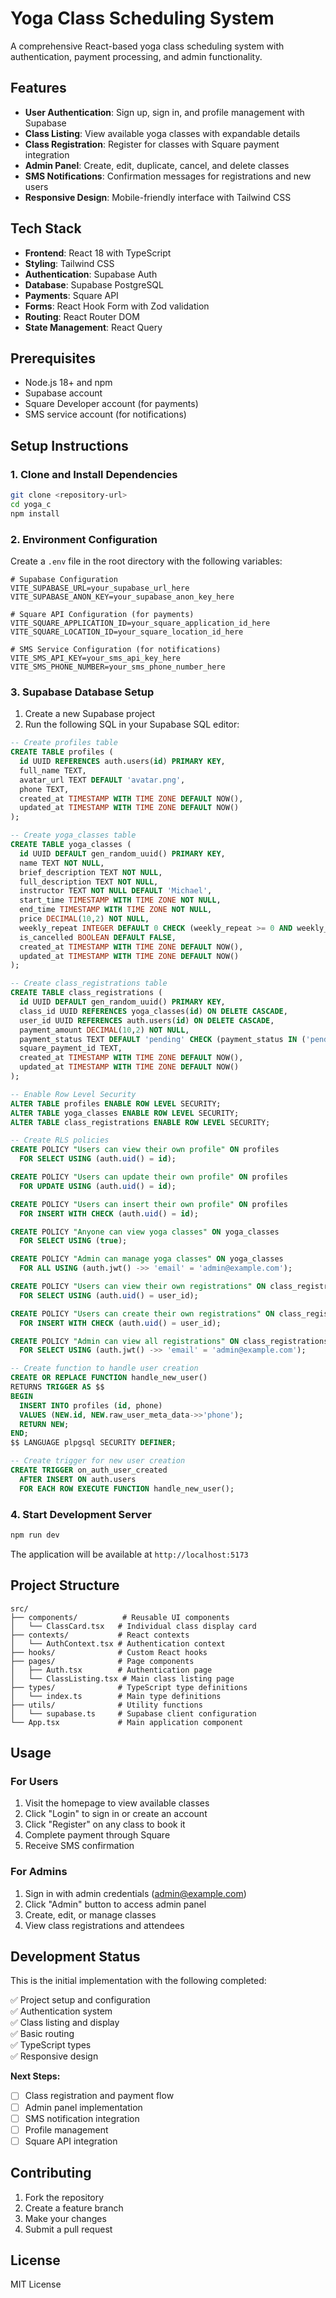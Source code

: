 # Yoga Class Scheduling System

A comprehensive React-based yoga class scheduling system with authentication, payment processing, and admin functionality.

## Features

- **User Authentication**: Sign up, sign in, and profile management with Supabase
- **Class Listing**: View available yoga classes with expandable details
- **Class Registration**: Register for classes with Square payment integration
- **Admin Panel**: Create, edit, duplicate, cancel, and delete classes
- **SMS Notifications**: Confirmation messages for registrations and new users
- **Responsive Design**: Mobile-friendly interface with Tailwind CSS

## Tech Stack

- **Frontend**: React 18 with TypeScript
- **Styling**: Tailwind CSS
- **Authentication**: Supabase Auth
- **Database**: Supabase PostgreSQL
- **Payments**: Square API
- **Forms**: React Hook Form with Zod validation
- **Routing**: React Router DOM
- **State Management**: React Query

## Prerequisites

- Node.js 18+ and npm
- Supabase account
- Square Developer account (for payments)
- SMS service account (for notifications)

## Setup Instructions

### 1. Clone and Install Dependencies

```bash
git clone <repository-url>
cd yoga_c
npm install
```

### 2. Environment Configuration

Create a `.env` file in the root directory with the following variables:

```env
# Supabase Configuration
VITE_SUPABASE_URL=your_supabase_url_here
VITE_SUPABASE_ANON_KEY=your_supabase_anon_key_here

# Square API Configuration (for payments)
VITE_SQUARE_APPLICATION_ID=your_square_application_id_here
VITE_SQUARE_LOCATION_ID=your_square_location_id_here

# SMS Service Configuration (for notifications)
VITE_SMS_API_KEY=your_sms_api_key_here
VITE_SMS_PHONE_NUMBER=your_sms_phone_number_here
```

### 3. Supabase Database Setup

1. Create a new Supabase project
2. Run the following SQL in your Supabase SQL editor:

```sql
-- Create profiles table
CREATE TABLE profiles (
  id UUID REFERENCES auth.users(id) PRIMARY KEY,
  full_name TEXT,
  avatar_url TEXT DEFAULT 'avatar.png',
  phone TEXT,
  created_at TIMESTAMP WITH TIME ZONE DEFAULT NOW(),
  updated_at TIMESTAMP WITH TIME ZONE DEFAULT NOW()
);

-- Create yoga_classes table
CREATE TABLE yoga_classes (
  id UUID DEFAULT gen_random_uuid() PRIMARY KEY,
  name TEXT NOT NULL,
  brief_description TEXT NOT NULL,
  full_description TEXT NOT NULL,
  instructor TEXT NOT NULL DEFAULT 'Michael',
  start_time TIMESTAMP WITH TIME ZONE NOT NULL,
  end_time TIMESTAMP WITH TIME ZONE NOT NULL,
  price DECIMAL(10,2) NOT NULL,
  weekly_repeat INTEGER DEFAULT 0 CHECK (weekly_repeat >= 0 AND weekly_repeat <= 26),
  is_cancelled BOOLEAN DEFAULT FALSE,
  created_at TIMESTAMP WITH TIME ZONE DEFAULT NOW(),
  updated_at TIMESTAMP WITH TIME ZONE DEFAULT NOW()
);

-- Create class_registrations table
CREATE TABLE class_registrations (
  id UUID DEFAULT gen_random_uuid() PRIMARY KEY,
  class_id UUID REFERENCES yoga_classes(id) ON DELETE CASCADE,
  user_id UUID REFERENCES auth.users(id) ON DELETE CASCADE,
  payment_amount DECIMAL(10,2) NOT NULL,
  payment_status TEXT DEFAULT 'pending' CHECK (payment_status IN ('pending', 'completed', 'failed')),
  square_payment_id TEXT,
  created_at TIMESTAMP WITH TIME ZONE DEFAULT NOW(),
  updated_at TIMESTAMP WITH TIME ZONE DEFAULT NOW()
);

-- Enable Row Level Security
ALTER TABLE profiles ENABLE ROW LEVEL SECURITY;
ALTER TABLE yoga_classes ENABLE ROW LEVEL SECURITY;
ALTER TABLE class_registrations ENABLE ROW LEVEL SECURITY;

-- Create RLS policies
CREATE POLICY "Users can view their own profile" ON profiles
  FOR SELECT USING (auth.uid() = id);

CREATE POLICY "Users can update their own profile" ON profiles
  FOR UPDATE USING (auth.uid() = id);

CREATE POLICY "Users can insert their own profile" ON profiles
  FOR INSERT WITH CHECK (auth.uid() = id);

CREATE POLICY "Anyone can view yoga classes" ON yoga_classes
  FOR SELECT USING (true);

CREATE POLICY "Admin can manage yoga classes" ON yoga_classes
  FOR ALL USING (auth.jwt() ->> 'email' = 'admin@example.com');

CREATE POLICY "Users can view their own registrations" ON class_registrations
  FOR SELECT USING (auth.uid() = user_id);

CREATE POLICY "Users can create their own registrations" ON class_registrations
  FOR INSERT WITH CHECK (auth.uid() = user_id);

CREATE POLICY "Admin can view all registrations" ON class_registrations
  FOR SELECT USING (auth.jwt() ->> 'email' = 'admin@example.com');

-- Create function to handle user creation
CREATE OR REPLACE FUNCTION handle_new_user()
RETURNS TRIGGER AS $$
BEGIN
  INSERT INTO profiles (id, phone)
  VALUES (NEW.id, NEW.raw_user_meta_data->>'phone');
  RETURN NEW;
END;
$$ LANGUAGE plpgsql SECURITY DEFINER;

-- Create trigger for new user creation
CREATE TRIGGER on_auth_user_created
  AFTER INSERT ON auth.users
  FOR EACH ROW EXECUTE FUNCTION handle_new_user();
```

### 4. Start Development Server

```bash
npm run dev
```

The application will be available at `http://localhost:5173`

## Project Structure

```
src/
├── components/          # Reusable UI components
│   └── ClassCard.tsx   # Individual class display card
├── contexts/           # React contexts
│   └── AuthContext.tsx # Authentication context
├── hooks/              # Custom React hooks
├── pages/              # Page components
│   ├── Auth.tsx        # Authentication page
│   └── ClassListing.tsx # Main class listing page
├── types/              # TypeScript type definitions
│   └── index.ts        # Main type definitions
├── utils/              # Utility functions
│   └── supabase.ts     # Supabase client configuration
└── App.tsx             # Main application component
```

## Usage

### For Users
1. Visit the homepage to view available classes
2. Click "Login" to sign in or create an account
3. Click "Register" on any class to book it
4. Complete payment through Square
5. Receive SMS confirmation

### For Admins
1. Sign in with admin credentials (admin@example.com)
2. Click "Admin" button to access admin panel
3. Create, edit, or manage classes
4. View class registrations and attendees

## Development Status

This is the initial implementation with the following completed:

✅ Project setup and configuration  
✅ Authentication system  
✅ Class listing and display  
✅ Basic routing  
✅ TypeScript types  
✅ Responsive design  

**Next Steps:**
- [ ] Class registration and payment flow
- [ ] Admin panel implementation
- [ ] SMS notification integration
- [ ] Profile management
- [ ] Square API integration

## Contributing

1. Fork the repository
2. Create a feature branch
3. Make your changes
4. Submit a pull request

## License

MIT License

